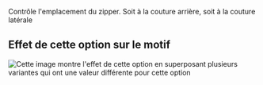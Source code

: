 Contrôle l'emplacement du zipper. Soit à la couture arrière, soit à la couture latérale

## Effet de cette option sur le motif

![Cette image montre l'effet de cette option en superposant plusieurs variantes qui ont une valeur différente pour cette option](penelope_zipperlocation_sample.svg "Effet de cette option sur le motif")
